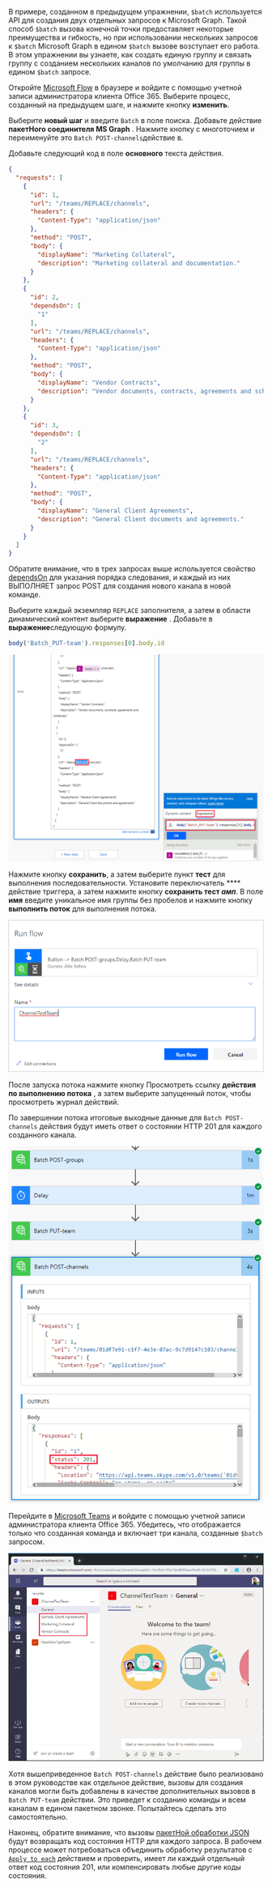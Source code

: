 <!-- markdownlint-disable MD002 MD041 -->

В примере, созданном в предыдущем упражнении, `$batch` используется API для создания двух отдельных запросов к Microsoft Graph. Такой способ `$batch` вызова конечной точки предоставляет некоторые преимущества и гибкость, но при использовании нескольких запросов к `$batch` Microsoft Graph в едином `$batch` вызове возступает его работа. В этом упражнении вы узнаете, как создать единую группу и связать группу с созданием нескольких каналов по умолчанию для группы в едином `$batch` запросе.

Откройте [Microsoft Flow](https://flow.microsoft.com) в браузере и войдите с помощью учетной записи администратора клиента Office 365. Выберите процесс, созданный на предыдущем шаге, и нажмите кнопку **изменить**.

Выберите **новый шаг** и введите `Batch` в поле поиска. Добавьте действие **пакетНого соединителя MS Graph** . Нажмите кнопку с многоточием и переименуйте это `Batch POST-channels`действие в.

Добавьте следующий код в поле **основного** текста действия.

```json
{
  "requests": [
    {
      "id": 1,
      "url": "/teams/REPLACE/channels",
      "headers": {
        "Content-Type": "application/json"
      },
      "method": "POST",
      "body": {
        "displayName": "Marketing Collateral",
        "description": "Marketing collateral and documentation."
      }
    },
    {
      "id": 2,
      "dependsOn": [
        "1"
      ],
      "url": "/teams/REPLACE/channels",
      "headers": {
        "Content-Type": "application/json"
      },
      "method": "POST",
      "body": {
        "displayName": "Vendor Contracts",
        "description": "Vendor documents, contracts, agreements and schedules."
      }
    },
    {
      "id": 3,
      "dependsOn": [
        "2"
      ],
      "url": "/teams/REPLACE/channels",
      "headers": {
        "Content-Type": "application/json"
      },
      "method": "POST",
      "body": {
        "displayName": "General Client Agreements",
        "description": "General Client documents and agreements."
      }
    }
  ]
}
```

Обратите внимание, что в трех запросах выше используется свойство [dependsOn](https://docs.microsoft.com/graph/json-batching#sequencing-requests-with-the-dependson-property) для указания порядка следования, и каждый из них ВЫПОЛНЯЕТ запрос POST для создания нового канала в новой команде.

Выберите каждый экземпляр `REPLACE` заполнителя, а затем в области динамический контент выберите **выражение** . Добавьте в **выражение**следующую формулу.

```js
body('Batch_PUT-team').responses[0].body.id
```

![Снимок экрана с выражением в области динамического содержимого](./images/flow-channel1.png)

Нажмите кнопку **сохранить**, а затем выберите пункт **тест** для выполнения последовательности. Установите переключатель **** действие триггера, а затем нажмите кнопку **сохранить тест _амп_**. В поле **имя** введите уникальное имя группы без пробелов и нажмите кнопку **выполнить поток** для выполнения потока.

![Снимок экрана с диалоговым окном потока запуска](./images/flow-channel3.png)

После запуска потока нажмите кнопку Просмотреть ссылку **действия по выполнению потока** , а затем выберите запущенный поток, чтобы просмотреть журнал действий.

По завершении потока итоговые выходные данные для `Batch POST-channels` действия будут иметь ответ о состоянии HTTP 201 для каждого созданного канала.

![Снимок журнала действий "успешный ход работы"](./images/flow-channel2.png)

Перейдите в [Microsoft Teams](https://teams.microsoft.com) и войдите с помощью учетной записи администратора клиента Office 365. Убедитесь, что отображается только что созданная команда и включает три канала, созданные `$batch` запросом.

![Снимок экрана приложения Teams с новой командой и каналами, которые показаны](./images/team-channels.png)

Хотя вышеприведенное `Batch POST-channels` действие было реализовано в этом руководстве как отдельное действие, вызовы для создания каналов могли быть добавлены в качестве дополнительных вызовов в `Batch PUT-team` действии. Это приведет к созданию команды и всем каналам в едином пакетном звонке. Попытайтесь сделать это самостоятельно.

Наконец, обратите внимание, что вызовы [пакетНой обработки JSON](https://docs.microsoft.com/graph/json-batching) будут возвращать код состояния HTTP для каждого запроса. В рабочем процессе может потребоваться объединить обработку результатов с [`Apply to each`](https://docs.microsoft.com/flow/apply-to-each) действием и проверить, имеет ли каждый отдельный ответ код состояния 201, или компенсировать любые другие коды состояния.